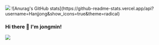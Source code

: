 <img src="https://capsule-render.vercel.app/api?type=slice&color=timeGradient&height=200&section=header&text=Hanjjong's%20github&fontSize=50&fontAlign=70&fontAlignY=20&rotate=-30" />
![Anurag's GitHub stats](https://github-readme-stats.vercel.app/api?username=Hanjjong&show_icons=true&theme=radical)


### Hi there 👋 I'm jongmin!
<!--
**Hanjjong/Hanjjong** is a ✨ _special_ ✨ repository because its `README.md` (this file) appears on your GitHub profile.

Here are some ideas to get you started:

- 🔭 I’m currently working on ...
- 🌱 I’m currently learning ...
- 👯 I’m looking to collaborate on ...
- 🤔 I’m looking for help with ...
- 💬 Ask me about ...
- 📫 How to reach me: ...
- 😄 Pronouns: ...
- ⚡ Fun fact: ...
-->

<img src="https://capsule-render.vercel.app/api?type=slice&color=timeGradient&height=200&&section=footer&text=&fontSize=50" />
